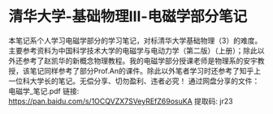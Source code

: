 # 清华大学-基础物理Ⅲ-电磁学部分笔记
本笔记系个人学习电磁学部分的学习笔记，对标清华大学基础物理（3）的难度。主要参考资料为中国科学技术大学的电磁学与电动力学（第二版）（上册）；除此以外还参考了赵凯华的新概念物理教程。我的电磁学部分授课老师是物理系的安宇教授，该笔记同样参考了部分Prof.An的课件。除此以外笔者学习时还参考了知乎上一位科大学长的笔记。无偿分享、切勿盈利、违者必究！  通过网盘分享的文件：电磁学_笔记.pdf 链接: https://pan.baidu.com/s/1OCQVZX7SVeyREfZ69osuKA 提取码: jr23 
